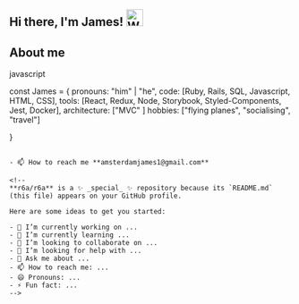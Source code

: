 

<h2> Hi there, I'm James! <img src="https://raw.githubusercontent.com/MartinHeinz/MartinHeinz/master/wave.gif" width="30px" alt="Waving hand"></h2>

## About me

javascript

const James = {
  pronouns: "him" | "he",
  code: [Ruby, Rails, SQL, Javascript, HTML, CSS],
  tools: [React, Redux, Node, Storybook, Styled-Components, Jest, Docker],
  architecture: ["MVC" ]
  hobbies: ["flying planes", "socialising", "travel"]

}
```

- 📫 How to reach me **amsterdamjames1@gmail.com**

<!--
**r6a/r6a** is a ✨ _special_ ✨ repository because its `README.md` (this file) appears on your GitHub profile.

Here are some ideas to get you started:

- 🔭 I’m currently working on ...
- 🌱 I’m currently learning ...
- 👯 I’m looking to collaborate on ...
- 🤔 I’m looking for help with ...
- 💬 Ask me about ...
- 📫 How to reach me: ...
- 😄 Pronouns: ...
- ⚡ Fun fact: ...
-->

